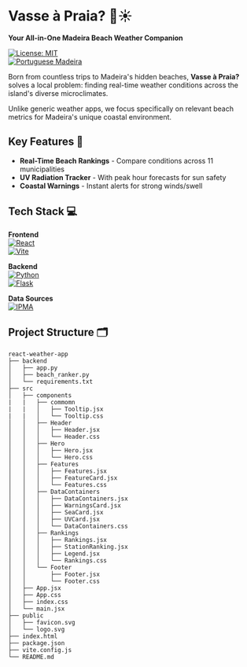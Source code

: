 # Vasse à Praia? 🌊☀️  

**Your All-in-One Madeira Beach Weather Companion**  

[![License: MIT](https://img.shields.io/badge/License-MIT-yellow.svg)](https://opensource.org/licenses/MIT)  
[![Portuguese Madeira](https://img.shields.io/badge/%F0%9F%87%B5%F0%9F%87%B9-Portugal%20Madeira-1a73e8)](https://visitmadeira.com)  


Born from countless trips to Madeira's hidden beaches, **Vasse à Praia?** solves a local problem: finding real-time weather conditions across the island's diverse microclimates.  

Unlike generic weather apps, we focus specifically on relevant beach metrics for Madeira's unique coastal environment.

## Key Features 🌟  
- **Real-Time Beach Rankings** - Compare conditions across 11 municipalities  
- **UV Radiation Tracker** - With peak hour forecasts for sun safety  
- **Coastal Warnings** - Instant alerts for strong winds/swell   

## Tech Stack 💻  
**Frontend**  
[![React](https://img.shields.io/badge/React-18-61DAFB?logo=react)](https://react.dev/)  
[![Vite](https://img.shields.io/badge/Vite-4-646CFF?logo=vite)](https://vitejs.dev/)  

**Backend**  
[![Python](https://img.shields.io/badge/Python-3.11-3776AB?logo=python)](https://www.python.org/)  
[![Flask](https://img.shields.io/badge/Flask-2.3-000000?logo=flask)](https://flask.palletsprojects.com/)  

**Data Sources**  
[![IPMA](https://img.shields.io/badge/Weather%20Data-IPMA%20API-1a73e8)](https://www.ipma.pt)  

## Project Structure 🗂️  

```
react-weather-app
├── backend
│   ├── app.py
│   ├── beach_ranker.py
│   └── requirements.txt
├── src
│   ├── components
|   |   ├── commomn
|   |   │   ├── Tooltip.jsx
|   |   │   └── Tooltip.css
│   │   ├── Header
│   │   │   ├── Header.jsx
│   │   │   └── Header.css
│   │   ├── Hero
│   │   │   ├── Hero.jsx
│   │   │   └── Hero.css
│   │   ├── Features
│   │   │   ├── Features.jsx
│   │   │   ├── FeatureCard.jsx
│   │   │   └── Features.css
│   │   ├── DataContainers
│   │   │   ├── DataContainers.jsx
│   │   │   ├── WarningsCard.jsx
│   │   │   ├── SeaCard.jsx
│   │   │   ├── UVCard.jsx
│   │   │   └── DataContainers.css
│   │   ├── Rankings
│   │   │   ├── Rankings.jsx
│   │   │   ├── StationRanking.jsx
│   │   │   ├── Legend.jsx
│   │   │   └── Rankings.css
│   │   └── Footer
│   │       ├── Footer.jsx
│   │       └── Footer.css
│   ├── App.jsx
│   ├── App.css
│   ├── index.css
│   └── main.jsx
├── public
│   ├── favicon.svg
│   └── logo.svg
├── index.html
├── package.json
├── vite.config.js
└── README.md
```
